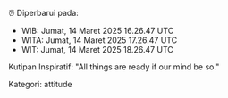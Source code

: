 ⏰ Diperbarui pada:
- WIB: Jumat, 14 Maret 2025 16.26.47 UTC
- WITA: Jumat, 14 Maret 2025 17.26.47 UTC
- WIT: Jumat, 14 Maret 2025 18.26.47 UTC

Kutipan Inspiratif:
"All things are ready if our mind be so."


Kategori: attitude

